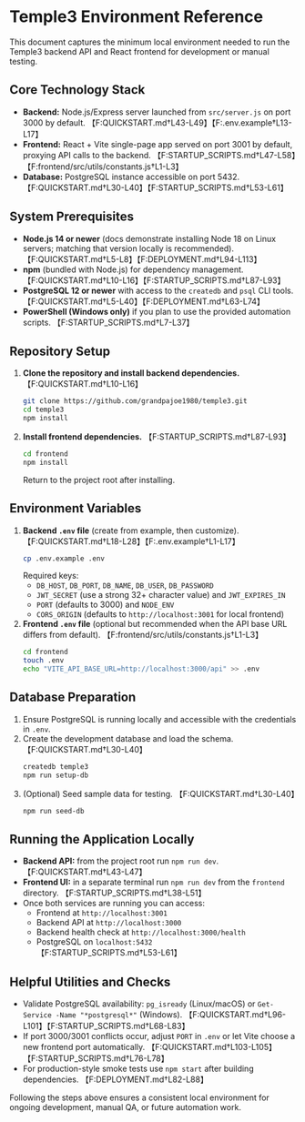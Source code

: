 # Temple3 Environment Reference

This document captures the minimum local environment needed to run the Temple3 backend API and React frontend for development or manual testing.

## Core Technology Stack
- **Backend:** Node.js/Express server launched from `src/server.js` on port 3000 by default. 【F:QUICKSTART.md†L43-L49】【F:.env.example†L13-L17】
- **Frontend:** React + Vite single-page app served on port 3001 by default, proxying API calls to the backend. 【F:STARTUP_SCRIPTS.md†L47-L58】【F:frontend/src/utils/constants.js†L1-L3】
- **Database:** PostgreSQL instance accessible on port 5432. 【F:QUICKSTART.md†L30-L40】【F:STARTUP_SCRIPTS.md†L53-L61】

## System Prerequisites
- **Node.js 14 or newer** (docs demonstrate installing Node 18 on Linux servers; matching that version locally is recommended). 【F:QUICKSTART.md†L5-L8】【F:DEPLOYMENT.md†L94-L113】
- **npm** (bundled with Node.js) for dependency management. 【F:QUICKSTART.md†L10-L16】【F:STARTUP_SCRIPTS.md†L87-L93】
- **PostgreSQL 12 or newer** with access to the `createdb` and `psql` CLI tools. 【F:QUICKSTART.md†L5-L40】【F:DEPLOYMENT.md†L63-L74】
- **PowerShell (Windows only)** if you plan to use the provided automation scripts. 【F:STARTUP_SCRIPTS.md†L7-L37】

## Repository Setup
1. **Clone the repository and install backend dependencies.** 【F:QUICKSTART.md†L10-L16】
   ```bash
   git clone https://github.com/grandpajoe1980/temple3.git
   cd temple3
   npm install
   ```
2. **Install frontend dependencies.** 【F:STARTUP_SCRIPTS.md†L87-L93】
   ```bash
   cd frontend
   npm install
   ```
   Return to the project root after installing.

## Environment Variables
1. **Backend `.env` file** (create from example, then customize). 【F:QUICKSTART.md†L18-L28】【F:.env.example†L1-L17】
   ```bash
   cp .env.example .env
   ```
   Required keys:
   - `DB_HOST`, `DB_PORT`, `DB_NAME`, `DB_USER`, `DB_PASSWORD`
   - `JWT_SECRET` (use a strong 32+ character value) and `JWT_EXPIRES_IN`
   - `PORT` (defaults to 3000) and `NODE_ENV`
   - `CORS_ORIGIN` (defaults to `http://localhost:3001` for local frontend)
2. **Frontend `.env` file** (optional but recommended when the API base URL differs from default). 【F:frontend/src/utils/constants.js†L1-L3】
   ```bash
   cd frontend
   touch .env
   echo "VITE_API_BASE_URL=http://localhost:3000/api" >> .env
   ```

## Database Preparation
1. Ensure PostgreSQL is running locally and accessible with the credentials in `.env`.
2. Create the development database and load the schema. 【F:QUICKSTART.md†L30-L40】
   ```bash
   createdb temple3
   npm run setup-db
   ```
3. (Optional) Seed sample data for testing. 【F:QUICKSTART.md†L30-L40】
   ```bash
   npm run seed-db
   ```

## Running the Application Locally
- **Backend API:** from the project root run `npm run dev`. 【F:QUICKSTART.md†L43-L47】
- **Frontend UI:** in a separate terminal run `npm run dev` from the `frontend` directory. 【F:STARTUP_SCRIPTS.md†L38-L51】
- Once both services are running you can access:
  - Frontend at `http://localhost:3001`
  - Backend API at `http://localhost:3000`
  - Backend health check at `http://localhost:3000/health`
  - PostgreSQL on `localhost:5432`
  【F:STARTUP_SCRIPTS.md†L53-L61】

## Helpful Utilities and Checks
- Validate PostgreSQL availability: `pg_isready` (Linux/macOS) or `Get-Service -Name "*postgresql*"` (Windows). 【F:QUICKSTART.md†L96-L101】【F:STARTUP_SCRIPTS.md†L68-L83】
- If port 3000/3001 conflicts occur, adjust `PORT` in `.env` or let Vite choose a new frontend port automatically. 【F:QUICKSTART.md†L103-L105】【F:STARTUP_SCRIPTS.md†L76-L78】
- For production-style smoke tests use `npm start` after building dependencies. 【F:DEPLOYMENT.md†L82-L88】

Following the steps above ensures a consistent local environment for ongoing development, manual QA, or future automation work.
